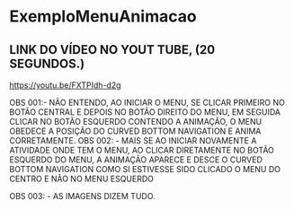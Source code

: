 # ExemploMenuAnimacao
## LINK DO VÍDEO NO YOUT TUBE, (20 SEGUNDOS.)
https://youtu.be/FXTPIdh-d2g

OBS 001:-  NÃO ENTENDO, AO INICIAR O MENU, SE CLICAR PRIMEIRO NO BOTÃO CENTRAL E DEPOIS NO BOTÃO DIREITO DO MENU, EM SEGUIDA CLICAR NO BOTÃO ESQUERDO CONTENDO A ANIMAÇÃO, O MENU OBEDECE A POSIÇÃO DO CURVED BOTTOM NAVIGATION E ANIMA CORRETAMENTE.
OBS 002: - MAIS SE AO INICIAR NOVAMENTE A ATIVIDADE ONDE TEM O MENU, AO CLICAR DIRETAMENTE NO BOTÃO ESQUERDO DO MENU, A ANIMAÇÃO APARECE E DESCE O CURVED BOTTOM NAVIGATION COMO SI ESTIVESSE SIDO CLICADO O MENU DO CENTRO E NÃO NO MENU ESQUERDO 

OBS 003: - AS IMAGENS DIZEM TUDO.
